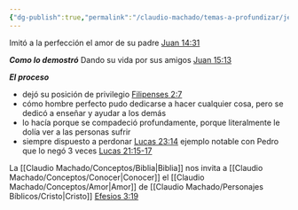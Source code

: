 ```yaml
---
{"dg-publish":true,"permalink":"/claudio-machado/temas-a-profundizar/jesus/amor-de-cristo/"}
---
```




Imitó a la perfección el amor de su padre [Juan 14:31](https://wol.jw.org/es/wol/b/r4/lp-s/nwtsty/43/14#v=43:14:31) 

***Como lo demostró***
Dando su vida por sus amigos [Juan 15:13](https://wol.jw.org/es/wol/bc/r4/lp-s/1102002054/2/0) 

***El proceso***
- dejó su posición de privilegio [Filipenses 2:7](https://wol.jw.org/es/wol/bc/r4/lp-s/1102002054/3/0)
- cómo hombre perfecto pudo dedicarse a hacer cualquier cosa, pero se dedicó a enseñar y ayudar a los demás 
- lo hacía porque se compadeció profundamente, porque literalmente le dolía ver a las personas sufrir 
- siempre dispuesto a perdonar [Lucas 23:14](https://wol.jw.org/es/wol/bc/r4/lp-s/1102002054/18/0) ejemplo notable con Pedro que lo negó 3 veces [Lucas 21:15-17](https://wol.jw.org/es/wol/b/r4/lp-s/nwtsty/43/21#v=43:21:15-43:21:17)  

La [[Claudio Machado/Conceptos/Biblia\|Biblia]] nos invita a [[Claudio Machado/Conceptos/Conocer\|Conocer]] el [[Claudio Machado/Conceptos/Amor\|Amor]] de [[Claudio Machado/Personajes Bíblicos/Cristo\|Cristo]] [Efesios 3:19](https://wol.jw.org/es/wol/bc/r4/lp-s/1102002054/24/0) 


